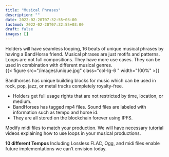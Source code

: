 ```yaml
---
title: "Musical Phrases"
description: ""
date: 2022-02-20T07:32:55+03:00
lastmod: 2022-02-20T07:32:55+03:00
draft: false
images: []
---
```

<div class="row my-5 py-5" >
<div class="col-lg-6">
Holders will have seamless looping, 16 beats of unique musical phrases by having a BandHorse friend.
Musical phrases are just motifs and patterns. Loops are not full compositions. They have more use cases. They can be used in combination with different musical genres.

</div>
{{< figure src="/images/unique.jpg" class="col-lg-6 " width="100%"  >}}
</div>

Bandhorses has unique building blocks for music which can be used in rock, pop, jazz, or metal tracks completely royalty-free.

* Holders get full usage rights that are not restricted by time, location, or medium.
* BandHorses has tagged mp4 files. Sound files are labeled with information such as tempo and horse id.
* They are all stored on the blockchain forever using IPFS.

Modify midi files to match your production. We will have necessary tutorial videos explaining how to use loops in your musical productions.

**10 different Tempos** Including Lossless FLAC, Ogg, and midi files enable future implementations we can’t envision today.


